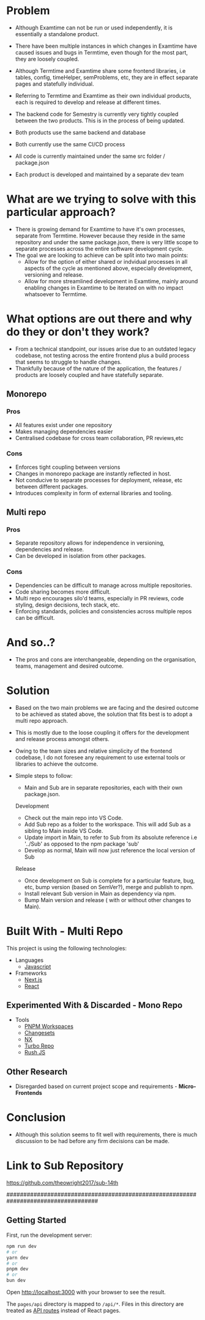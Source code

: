 # Problem

- Although Examtime can not be run or used independently, it is essentially a standalone product.
- There have been multiple instances in which changes in Examtime have caused issues and bugs in Termtime, even though for the most part, they are loosely coupled.
- Although Termtime and Examtime share some frontend libraries, i.e tables, config, timeHelper, semProblems, etc, they are in effect separate pages and statefully individual.
- Referring to Termtime and Examtime as their own individual products, each is required to develop and release at different times.
- The backend code for Semestry is currently very tightly coupled between the two products.  This is in the process of being updated.

- Both products use the same backend and database
- Both currently use the same CI/CD process
- All code is currently maintained under the same src folder / package.json
- Each product is developed and maintained by a separate dev team 

# What are we trying to solve with this particular approach?

- There is growing demand for Examtime to have it's own processes, separate from Termtime.  However because they reside in the same repository and under the same package.json, there is very little scope to separate processes across the entire software development cycle.
- The goal we are looking to achieve can be split into two main points:
  - Allow for the option of either shared or indvidual processes in all aspects of the cycle as mentioned above, especially development, versioning and release.
  - Allow for more streamlined development in Examtime, mainly around enabling changes in Examtime to be iterated on with no impact whatsoever to Termtime.

# What options are out there and why do they or don't they work?

- From a technical standpoint, our issues arise due to an outdated legacy codebase, not testing across the entire frontend plus a build process that seems to struggle to handle changes.
- Thankfully because of the nature of the application, the features / products are loosely coupled and have statefully separate.

## Monorepo
  ### Pros
  - All features exist under one repository
  - Makes managing dependencies easier
  - Centralised codebase for cross team collaboration, PR reviews,etc

  ### Cons
  - Enforces tight coupling between versions
  - Changes in monorepo package are instantly reflected in host.
  - Not conducive to separate processes for deployment, release, etc between different packages.
  - Introduces complexity in form of external libraries and tooling.  

## Multi repo
  ### Pros
  - Separate repository allows for independence in versioning, dependencies and release.
  - Can be developed in isolation from other packages.

  ### Cons
  - Dependencies can be difficult to manage across multiple repositories.
  - Code sharing becomes more difficult.
  - Multi repo encourages silo'd teams, especially in PR reviews, code styling, design decisions, tech stack, etc.
  - Enforcing standards, policies and consistencies across multiple repos can be difficult.

# And so..?
- The pros and cons are interchangeable, depending on the organisation, teams, management and desired outcome.

# Solution

- Based on the two main problems we are facing and the desired outcome to be achieved as stated above, the solution that fits best is to adopt a multi repo approach.
- This is mostly due to the loose coupling it offers for the development and release process amongst others.

- Owing to the team sizes and relative simplicity of the frontend codebase, I do not foresee any requirement to use external tools or libraries to achieve the outcome.

- Simple steps to follow:
  - Main and Sub are in separate repositories, each with their own package.json.

  Development
  - Check out the main repo into VS Code.
  - Add Sub repo as a folder to the workspace.  This will add Sub as a sibling to Main inside VS Code.
  - Update import in Main, to refer to Sub from its absolute reference i.e '../Sub' as opposed to the npm package 'sub'
  - Develop as normal, Main will now just reference the local version of Sub
 
  Release
  - Once development on Sub is complete for a particular feature, bug, etc, bump version (based on SemVer?), merge and publish to npm.
  - Install relevant Sub version in Main as dependency via npm.
  - Bump Main version and release ( with or without other changes to Main).
 

# Built With - Multi Repo

This project is using the following technologies:


- Languages
  - <a href="https://developer.mozilla.org/en-US/docs/Web/JavaScript">Javascript</a>
- Frameworks
  - <a href="https://nextjs.org/">Next.js</a>
  - <a href="https://react.dev/">React</a>

## Experimented With & Discarded - Mono Repo

- Tools
  - <a href="https://pnpm.io/workspaces">PNPM Workspaces</a>
  - <a href="https://github.com/changesets/changesets">Changesets</a>
  - <a href="https://nx.dev/">NX</a>
  - <a href="https://turbo.build/">Turbo Repo</a>
  - <a href="https://rushjs.io/">Rush JS</a>

## Other Research

- Disregarded based on current project scope and requirements - **Micro-Frontends**
 

# Conclusion
- Although this solution seems to fit well with requirements, there is much discussion to be had before any firm decisions can be made.

# Link to Sub Repository

https://github.com/theowright2017/sub-14th

###################################################################################



  




<!-- GETTING STARTED -->

## Getting Started

First, run the development server:

```bash
npm run dev
# or
yarn dev
# or
pnpm dev
# or
bun dev
```

Open [http://localhost:3000](http://localhost:3000) with your browser to see the result.



The `pages/api` directory is mapped to `/api/*`. Files in this directory are treated as [API routes](https://nextjs.org/docs/api-routes/introduction) instead of React pages.




